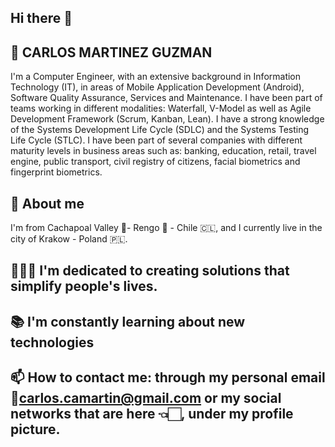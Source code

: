 ## Hi there 👋

<!--
**rodatourcl/rodatourcl** is a ✨ _special_ ✨ repository because its `README.md` (this file) appears on your GitHub profile.
-->

## 👋 CARLOS MARTINEZ GUZMAN
I'm a Computer Engineer, with an extensive background in Information Technology (IT), in areas of Mobile Application Development (Android), Software Quality Assurance, Services and Maintenance.
I have been part of teams working in different modalities: Waterfall, V-Model as well as Agile Development Framework (Scrum, Kanban, Lean). 
I have a strong knowledge of the Systems Development Life Cycle (SDLC) and the Systems Testing Life Cycle (STLC).
I have been part of several companies with different maturity levels in business areas such as: banking, education, retail, travel engine, public transport, civil registry of citizens, facial biometrics and fingerprint biometrics.

## 🌱 About me
I'm from Cachapoal Valley 🍇- Rengo 🍅 - Chile 🇨🇱, and I currently live in the city of Krakow - Poland 🇵🇱.

## 👷🏻‍♂️ I'm dedicated to creating solutions that simplify people's lives.

## 📚 I'm constantly learning about new technologies

## 📫 How to contact me: through my personal email 📧carlos.camartin@gmail.com or my social networks that are here 👈🏻, under my profile picture.
